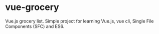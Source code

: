 # vue-grocery
Vue.js grocery list. Simple project for learning Vue.js, vue cli, Single File Components (SFC) and ES6.
